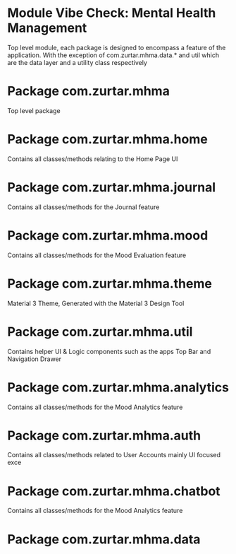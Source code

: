 # Module Vibe Check: Mental Health Management

Top level module, each package is designed to encompass a feature of the application. With the
exception of com.zurtar.mhma.data.* and util which are the data layer and a utility class
respectively

# Package com.zurtar.mhma

Top level package

# Package com.zurtar.mhma.home

Contains all classes/methods relating to the Home Page UI

# Package com.zurtar.mhma.journal

Contains all classes/methods for the Journal feature

# Package com.zurtar.mhma.mood

Contains all classes/methods for the Mood Evaluation feature

# Package com.zurtar.mhma.theme

Material 3 Theme, Generated with the Material 3 Design Tool

# Package com.zurtar.mhma.util

Contains helper UI & Logic components such as the apps Top Bar and Navigation Drawer

# Package com.zurtar.mhma.analytics

Contains all classes/methods for the Mood Analytics feature

# Package com.zurtar.mhma.auth

Contains all classes/methods related to User Accounts mainly UI focused exce

# Package com.zurtar.mhma.chatbot

Contains all classes/methods for the Mood Analytics feature

# Package com.zurtar.mhma.data
